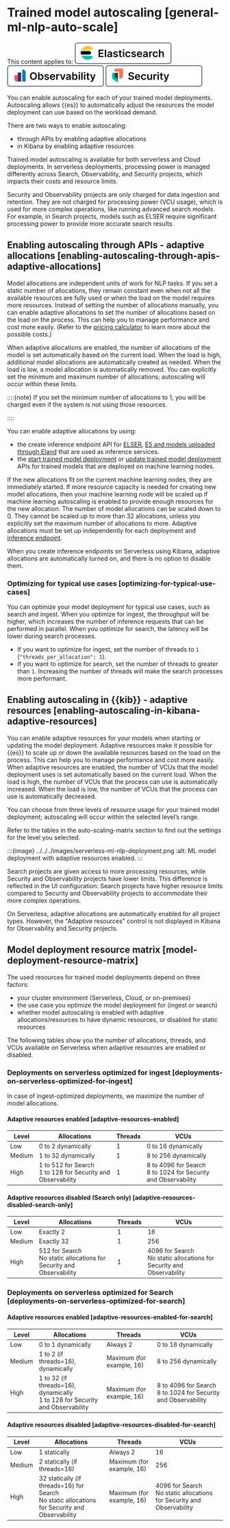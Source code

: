 # Trained model autoscaling [general-ml-nlp-auto-scale]

This content applies to: [![Elasticsearch](../../../images/serverless-es-badge.svg "")](../../../solutions/search.md) [![Observability](../../../images/serverless-obs-badge.svg "")](../../../solutions/observability.md) [![Security](../../../images/serverless-sec-badge.svg "")](../../../solutions/security/elastic-security-serverless.md)

You can enable autoscaling for each of your trained model deployments. Autoscaling allows {{es}} to automatically adjust the resources the model deployment can use based on the workload demand.

There are two ways to enable autoscaling:

* through APIs by enabling adaptive allocations
* in Kibana by enabling adaptive resources

Trained model autoscaling is available for both serverless and Cloud deployments. In serverless deployments, processing power is managed differently across Search, Observability, and Security projects, which impacts their costs and resource limits.

Security and Observability projects are only charged for data ingestion and retention. They are not charged for processing power (VCU usage), which is used for more complex operations, like running advanced search models. For example, in Search projects, models such as ELSER require significant processing power to provide more accurate search results.


## Enabling autoscaling through APIs - adaptive allocations [enabling-autoscaling-through-apis-adaptive-allocations]

Model allocations are independent units of work for NLP tasks. If you set a static number of allocations, they remain constant even when not all the available resources are fully used or when the load on the model requires more resources. Instead of setting the number of allocations manually, you can enable adaptive allocations to set the number of allocations based on the load on the process. This can help you to manage performance and cost more easily. (Refer to the [pricing calculator](https://cloud.elastic.co/pricing) to learn more about the possible costs.)

When adaptive allocations are enabled, the number of allocations of the model is set automatically based on the current load. When the load is high, additional model allocations are automatically created as needed. When the load is low, a model allocation is automatically removed. You can explicitly set the minimum and maximum number of allocations; autoscaling will occur within these limits.

::::{note}
If you set the minimum number of allocations to 1, you will be charged even if the system is not using those resources.

::::


You can enable adaptive allocations by using:

* the create inference endpoint API for [ELSER](../../../solutions/search/inference-api/elser-inference-integration.md), [E5 and models uploaded through Eland](../../../solutions/search/inference-api/elasticsearch-inference-integration.md) that are used as inference services.
* the [start trained model deployment](https://www.elastic.co/docs/api/doc/elasticsearch/operation/operation-ml-start-trained-model-deployment) or [update trained model deployment](https://www.elastic.co/docs/api/doc/elasticsearch/operation/operation-ml-update-trained-model-deployment) APIs for trained models that are deployed on machine learning nodes.

If the new allocations fit on the current machine learning nodes, they are immediately started. If more resource capacity is needed for creating new model allocations, then your machine learning node will be scaled up if machine learning autoscaling is enabled to provide enough resources for the new allocation. The number of model allocations can be scaled down to 0. They cannot be scaled up to more than 32 allocations, unless you explicitly set the maximum number of allocations to more. Adaptive allocations must be set up independently for each deployment and [inference endpoint](https://www.elastic.co/docs/api/doc/elasticsearch/operation/operation-inference-put).

When you create inference endpoints on Serverless using Kibana, adaptive allocations are automatically turned on, and there is no option to disable them.


### Optimizing for typical use cases [optimizing-for-typical-use-cases]

You can optimize your model deployment for typical use cases, such as search and ingest. When you optimize for ingest, the throughput will be higher, which increases the number of inference requests that can be performed in parallel. When you optimize for search, the latency will be lower during search processes.

* If you want to optimize for ingest, set the number of threads to `1` (`"threads_per_allocation": 1`).
* If you want to optimize for search, set the number of threads to greater than `1`. Increasing the number of threads will make the search processes more performant.


## Enabling autoscaling in {{kib}} - adaptive resources [enabling-autoscaling-in-kibana-adaptive-resources]

You can enable adaptive resources for your models when starting or updating the model deployment. Adaptive resources make it possible for {{es}} to scale up or down the available resources based on the load on the process. This can help you to manage performance and cost more easily. When adaptive resources are enabled, the number of VCUs that the model deployment uses is set automatically based on the current load. When the load is high, the number of VCUs that the process can use is automatically increased. When the load is low, the number of VCUs that the process can use is automatically decreased.

You can choose from three levels of resource usage for your trained model deployment; autoscaling will occur within the selected level’s range.

Refer to the tables in the auto-scaling-matrix section to find out the settings for the level you selected.

:::{image} ../../../images/serverless-ml-nlp-deployment.png
:alt: ML model deployment with adaptive resources enabled.
:::

Search projects are given access to more processing resources, while Security and Observability projects have lower limits. This difference is reflected in the UI configuration: Search projects have higher resource limits compared to Security and Observability projects to accommodate their more complex operations.

On Serverless, adaptive allocations are automatically enabled for all project types. However, the "Adaptive resources" control is not displayed in Kibana for Observability and Security projects.


## Model deployment resource matrix [model-deployment-resource-matrix]

The used resources for trained model deployments depend on three factors:

* your cluster environment (Serverless, Cloud, or on-premises)
* the use case you optimize the model deployment for (ingest or search)
* whether model autoscaling is enabled with adaptive allocations/resources to have dynamic resources, or disabled for static resources

The following tables show you the number of allocations, threads, and VCUs available on Serverless when adaptive resources are enabled or disabled.


### Deployments on serverless optimized for ingest [deployments-on-serverless-optimized-for-ingest]

In case of ingest-optimized deployments, we maximize the number of model allocations.


#### Adaptive resources enabled [adaptive-resources-enabled]

| Level | Allocations | Threads | VCUs |
| --- | --- | --- | --- |
| Low | 0 to 2 dynamically | 1 | 0 to 16 dynamically |
| Medium | 1 to 32 dynamically | 1 | 8 to 256 dynamically |
| High | 1 to 512 for Search<br> 1 to 128 for Security and Observability<br> | 1 | 8 to 4096 for Search<br> 8 to 1024 for Security and Observability<br> |


#### Adaptive resources disabled (Search only) [adaptive-resources-disabled-search-only]

| Level | Allocations | Threads | VCUs |
| --- | --- | --- | --- |
| Low | Exactly 2 | 1 | 16 |
| Medium | Exactly 32 | 1 | 256 |
| High | 512 for Search<br> No static allocations for Security and Observability<br> | 1 | 4096 for Search<br> No static allocations for Security and Observability<br> |


### Deployments on serverless optimized for Search [deployments-on-serverless-optimized-for-search]


#### Adaptive resources enabled [adaptive-resources-enabled-for-search]

| Level | Allocations | Threads | VCUs |
| --- | --- | --- | --- |
| Low | 0 to 1 dynamically | Always 2 | 0 to 16 dynamically |
| Medium | 1 to 2 (if threads=16), dynamically | Maximum (for example, 16) | 8 to 256 dynamically |
| High | 1 to 32 (if threads=16), dynamically<br> 1 to 128 for Security and Observability<br> | Maximum (for example, 16) | 8 to 4096 for Search<br> 8 to 1024 for Security and Observability<br> |


#### Adaptive resources disabled [adaptive-resources-disabled-for-search]

| Level | Allocations | Threads | VCUs |
| --- | --- | --- | --- |
| Low | 1 statically | Always 2 | 16 |
| Medium | 2 statically (if threads=16) | Maximum (for example, 16) | 256 |
| High | 32 statically (if threads=16) for Search<br> No static allocations for Security and Observability<br> | Maximum (for example, 16) | 4096 for Search<br> No static allocations for Security and Observability<br> |

